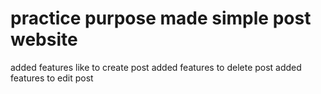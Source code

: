 # practice purpose made simple post website
added features like to create post 
added features to delete post 
added features to edit post
